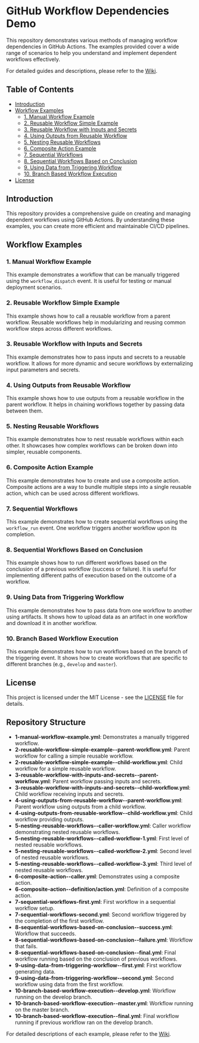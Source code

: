 # GitHub Workflow Dependencies Demo

This repository demonstrates various methods of managing workflow dependencies in GitHub Actions. The examples provided cover a wide range of scenarios to help you understand and implement dependent workflows effectively.

For detailed guides and descriptions, please refer to the [Wiki](https://github.com/olsido/github-workflow-dependencies-demo/wiki).

## Table of Contents

- [Introduction](#introduction)
- [Workflow Examples](#workflow-examples)
  - [1. Manual Workflow Example](#1-manual-workflow-example)
  - [2. Reusable Workflow Simple Example](#2-reusable-workflow-simple-example)
  - [3. Reusable Workflow with Inputs and Secrets](#3-reusable-workflow-with-inputs-and-secrets)
  - [4. Using Outputs from Reusable Workflow](#4-using-outputs-from-reusable-workflow)
  - [5. Nesting Reusable Workflows](#5-nesting-reusable-workflows)
  - [6. Composite Action Example](#6-composite-action-example)
  - [7. Sequential Workflows](#7-sequential-workflows)
  - [8. Sequential Workflows Based on Conclusion](#8-sequential-workflows-based-on-conclusion)
  - [9. Using Data from Triggering Workflow](#9-using-data-from-triggering-workflow)
  - [10. Branch Based Workflow Execution](#10-branch-based-workflow-execution)
- [License](#license)

## Introduction

This repository provides a comprehensive guide on creating and managing dependent workflows using GitHub Actions. By understanding these examples, you can create more efficient and maintainable CI/CD pipelines.

## Workflow Examples

### 1. Manual Workflow Example

This example demonstrates a workflow that can be manually triggered using the `workflow_dispatch` event. It is useful for testing or manual deployment scenarios.

### 2. Reusable Workflow Simple Example

This example shows how to call a reusable workflow from a parent workflow. Reusable workflows help in modularizing and reusing common workflow steps across different workflows.

### 3. Reusable Workflow with Inputs and Secrets

This example demonstrates how to pass inputs and secrets to a reusable workflow. It allows for more dynamic and secure workflows by externalizing input parameters and secrets.

### 4. Using Outputs from Reusable Workflow

This example shows how to use outputs from a reusable workflow in the parent workflow. It helps in chaining workflows together by passing data between them.

### 5. Nesting Reusable Workflows

This example demonstrates how to nest reusable workflows within each other. It showcases how complex workflows can be broken down into simpler, reusable components.

### 6. Composite Action Example

This example demonstrates how to create and use a composite action. Composite actions are a way to bundle multiple steps into a single reusable action, which can be used across different workflows.

### 7. Sequential Workflows

This example demonstrates how to create sequential workflows using the `workflow_run` event. One workflow triggers another workflow upon its completion.

### 8. Sequential Workflows Based on Conclusion

This example shows how to run different workflows based on the conclusion of a previous workflow (success or failure). It is useful for implementing different paths of execution based on the outcome of a workflow.

### 9. Using Data from Triggering Workflow

This example demonstrates how to pass data from one workflow to another using artifacts. It shows how to upload data as an artifact in one workflow and download it in another workflow.

### 10. Branch Based Workflow Execution

This example demonstrates how to run workflows based on the branch of the triggering event. It shows how to create workflows that are specific to different branches (e.g., `develop` and `master`).

## License

This project is licensed under the MIT License - see the [LICENSE](LICENSE) file for details.

## Repository Structure

- **1-manual-workflow-example.yml**: Demonstrates a manually triggered workflow.
- **2-reusable-workflow-simple-example--parent-workflow.yml**: Parent workflow for calling a simple reusable workflow.
- **2-reusable-workflow-simple-example--child-workflow.yml**: Child workflow for a simple reusable workflow.
- **3-reusable-workflow-with-inputs-and-secrets--parent-workflow.yml**: Parent workflow passing inputs and secrets.
- **3-reusable-workflow-with-inputs-and-secrets--child-workflow.yml**: Child workflow receiving inputs and secrets.
- **4-using-outputs-from-reusable-workflow--parent-workflow.yml**: Parent workflow using outputs from a child workflow.
- **4-using-outputs-from-reusable-workflow--child-workflow.yml**: Child workflow providing outputs.
- **5-nesting-reusable-workflows--caller-workflow.yml**: Caller workflow demonstrating nested reusable workflows.
- **5-nesting-reusable-workflows--called-workflow-1.yml**: First level of nested reusable workflows.
- **5-nesting-reusable-workflows--called-workflow-2.yml**: Second level of nested reusable workflows.
- **5-nesting-reusable-workflows--called-workflow-3.yml**: Third level of nested reusable workflows.
- **6-composite-action--caller.yml**: Demonstrates using a composite action.
- **6-composite-action--definition/action.yml**: Definition of a composite action.
- **7-sequential-workflows-first.yml**: First workflow in a sequential workflow setup.
- **7-sequential-workflows-second.yml**: Second workflow triggered by the completion of the first workflow.
- **8-sequential-workflows-based-on-conclusion--success.yml**: Workflow that succeeds.
- **8-sequential-workflows-based-on-conclusion--failure.yml**: Workflow that fails.
- **8-sequential-workflows-based-on-conclusion--final.yml**: Final workflow running based on the conclusion of previous workflows.
- **9-using-data-from-triggering-workflow--first.yml**: First workflow generating data.
- **9-using-data-from-triggering-workflow--second.yml**: Second workflow using data from the first workflow.
- **10-branch-based-workflow-execution--develop.yml**: Workflow running on the develop branch.
- **10-branch-based-workflow-execution--master.yml**: Workflow running on the master branch.
- **10-branch-based-workflow-execution--final.yml**: Final workflow running if previous workflow ran on the develop branch.

For detailed descriptions of each example, please refer to the [Wiki](https://github.com/olsido/github-workflow-dependencies-demo/wiki).
